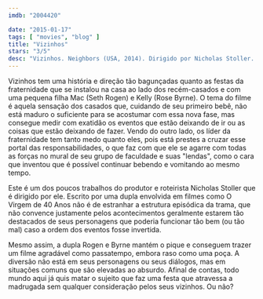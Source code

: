 ```yaml
---
imdb: "2004420"

date: "2015-01-17"
tags: [ "movies", "blog" ]
title: "Vizinhos"
stars: "3/5"
desc: "Vizinhos. Neighbors (USA, 2014). Dirigido por Nicholas Stoller. Escrito por Andrew J. Cohen, Brendan O'Brien. Com Seth Rogen, Rose Byrne, Elise Vargas, Zoey Vargas, Brian Huskey, Ike Barinholtz, Carla Gallo, Zac Efron, Dave Franco."
---
```

Vizinhos tem uma história e direção tão bagunçadas quanto as festas da fraternidade que se instalou na casa ao lado dos recém-casados e com uma pequena filha Mac (Seth Rogen) e Kelly (Rose Byrne). O tema do filme é aquela sensação dos casados que, cuidando de seu primeiro bebê, não está maduro o suficiente para se acostumar com essa nova fase, mas consegue medir com exatidão os eventos que estão deixando de ir ou as coisas que estão deixando de fazer. Vendo do outro lado, os líder da fraternidade tem tanto medo quanto eles, pois está prestes a cruzar esse portal das responsabilidades, o que faz com que ele se agarre com todas as forças no mural de seu grupo de faculdade e suas "lendas", como o cara que inventou que é possível continuar bebendo e vomitando ao mesmo tempo.

Este é um dos poucos trabalhos do produtor e roteirista Nicholas Stoller que é dirigido por ele. Escrito por uma dupla envolvida em filmes como O Virgem de 40 Anos não é de estranhar a estrutura episódica da trama, que não convence justamente pelos acontecimentos geralmente estarem tão destacados de seus personagens que poderia funcionar tão bem (ou tão mal) caso a ordem dos eventos fosse invertida.

Mesmo assim, a dupla Rogen e Byrne mantém o pique e conseguem trazer um filme agradável como passatempo, embora raso como uma poça. A diversão não está em seus personagens ou seus diálogos, mas em situações comuns que são elevadas ao absurdo. Afinal de contas, todo mundo aqui já quis matar o sujeito que faz uma festa que atravessa a madrugada sem qualquer consideração pelos seus vizinhos. Ou não?
